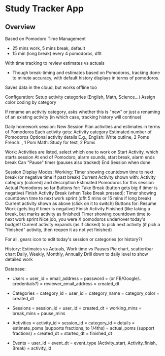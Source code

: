 # Study Tracker App

## Overview

Based on Pomodoro Time Management

* 25 mins work, 5 mins break, default
* 15 min (long break) every 4 pomodoros, dflt

With time tracking to review estimates vs actuals

* Though break-timing and estimates based on Pomodoros, tracking done to
  minute accuracy, with default history displays in terms of pomodoros.

Saves data in the cloud, but works offline too

Configuration:
  Setup activity categories (English, Math, Science...)
  Assign color coding by category

  If rename an activity category, asks whether this is "new" or just a renaming
  of an existing activity (in which case, tracking history will continue)

Daily homework session:
  New Session
  Plan activities and estimates in terms of Pomodoros
  Each activity gets:
    Activity category
    Estimated number of Pomodoros
    Optional activity details
  E.g.,
    English: Write outline, 2 Poms
    French: <no details>, 1 Pom
    Math: Study for test, 2 Poms

Work:
  Activities are listed, select which one to work on
  Start Activity, which starts session
  At end of Pomodoro, alarm sounds, start break, alarm ends break
  Can "Pause" timer (pauses also tracked)
  End Session when done

Session Display Modes:
  Working:
    Timer showing countdown time to next break (or negative time if past break)
    Current Activity shown with:
      Activity category (colored) and description
      Estimated Pomodoros for this session
      Actual Pomodoros so far
    Buttons for:
      Take Break (button gets big if timer is negative)
      Finish Activity
  Break (when Take Break pressed):
    Timer showing countdown time to next work sprint (dflt 5 mins or 15 mins if long break)
    Current activity shown as above (click on it to switch)
    Buttons for:
      Resume Work (gets big if timer is negative)
      Finish Activity
  Finished (like taking a break, but marks activity as finished)
    Timer showing countdown time to next work sprint
    Nice job, you were X pomodoros under/over today's budget!
    Current activity expands (as if clicked) to pick next activity (if pick
    a "finished" activity, then reopen it as not yet finished)

  For all, gears icon to edit today's session or categories (or history?)

History:
  Estimates vs Actuals, Work time vs Pauses
  Pie chart, scatter/bar chart
  Daily, Weekly, Monthly, Annually
  Drill down to daily level to show detailed work

Database:
  - Users
    = user_id
    = email_address
    = password
    = (or FB/Google/.. credentials?)
    = reviewer_email_address
    = created_dt

  - Categories
    = category_id
    = user_id
    = category_name
    = category_color
    = created_dt

  - Sessions
    = session_id
    = user_id
    = created_dt
    = working_mins
    = break_mins
    = pause_mins

  - Activities
    = activity_id
    = session_id
    = category_id
    = details
    = estimate_poms (supports fractions, to 1/4ths)
    = actual_poms (support fractions)
    = created_dt
    = started_dt
    = finished_dt

  - Events
    = user_id
    = event_dt
    = event_type (Activity_start, Activity_finish, Break)
    = activity_id
